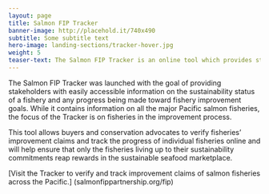 ```yaml
---
layout: page 
title: Salmon FIP Tracker
banner-image: http://placehold.it/740x490
subtitle: Some subtitle text
hero-image: landing-sections/tracker-hover.jpg
weight: 5
teaser-text: The Salmon FIP Tracker is an online tool which provides stakeholders with easily accessible information on the sustainability status of a fishery and any progress being made toward fishery improvement goals.
---
```


The Salmon FIP Tracker was launched with the goal of providing stakeholders with easily accessible information on the sustainability status of a fishery and any progress being made toward fishery improvement goals. While it contains information on all the major Pacific salmon fisheries, the focus of the Tracker is on fisheries in the improvement process. 

This tool allows buyers and conservation advocates to verify fisheries’ improvement claims and track the progress of individual fisheries online and will help ensure that only the fisheries living up to their sustainability commitments reap rewards in the sustainable seafood marketplace.

[Visit the Tracker to verify and track improvement claims of salmon fisheries across the Pacific.] (salmonfippartnership.org/fip) 
		
